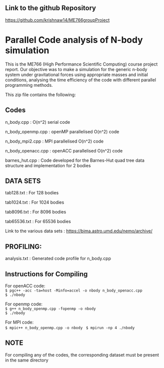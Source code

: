 ## Link to the github Repository
https://github.com/krishnaw14/ME766groupProject

# Parallel Code analysis of  N-body simulation
This is the ME766 (High Performance Scientific Computing) course project report. Our objective was to make a simulation for the generic n-body system under gravitational forces using appropriate masses and initial conditions, analysing the time efficiency of the code with different parallel programming methods.

This zip file contains the following:

## Codes
n_body.cpp : O(n^2) serial code

n_body_openmp.cpp : openMP parallelised O(n^2) code

n_body_mpi2.cpp : MPI parallelised O(n^2) code

n_body_openacc.cpp : openACC parallelised O(n^2) code

barnes_hut.cpp : Code developed for the Barnes-Hut quad tree data structure and implementation for 2 bodies


## DATA SETS

tab128.txt : For 128 bodies

tab1024.txt : For 1024 bodies

tab8096.txt : For 8096 bodies

tab65536.txt : For 65536 bodies

Link to the various data sets : https://bima.astro.umd.edu/nemo/archive/

## PROFILING:
analysis.txt : Generated code profile for n_body.cpp

## Instructions for Compiling

For openACC code:           
`$ pgc++ -acc -ta=host -Minfo=accel -o nbody n_body_openacc.cpp`   
`$ ./nbody`

For openmp code:       
`$ g++ n_body_openmp.cpp -fopenmp -o nbody`   
`$ ./nbody` 

For MPI code:       
`$ mpic++ n_body_openmp.cpp -o nbody ` 
`$ mpirun -np 4 ./nbody`

## NOTE 
For compiling any of the codes, the corresponding dataset must be present in the same directory

